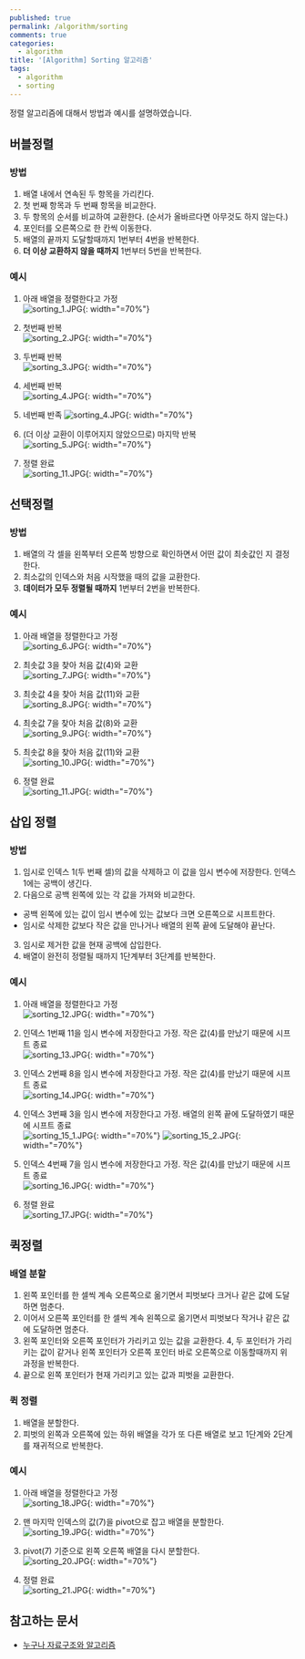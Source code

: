 ```yaml
---
published: true
permalink: /algorithm/sorting
comments: true
categories:
  - algorithm
title: '[Algorithm] Sorting 알고리즘'
tags:
  - algorithm
  - sorting
---
```

정렬 알고리즘에 대해서 방법과 예시를 설명하였습니다. 


## 버블정렬 
### 방법 
1. 배열 내에서 연속된 두 항목을 가리킨다. 
2. 첫 번째 항목과 두 번째 항목을 비교한다. 
3. 두 항목의 순서를 비교하여 교환한다. (순서가 올바르다면 아무것도 하지 않는다.)
4. 포인터를 오른쪽으로 한 칸씩 이동한다. 
5. 배열의 끝까지 도달할때까지 1번부터 4번을 반복한다. 
6. **더 이상 교환하지 않을 때까지** 1번부터 5번을 반복한다. 

### 예시 
1. 아래 배열을 정렬한다고 가정   
![sorting_1.JPG]({{site.baseurl}}/assets/images/algorithm/sorting_1.JPG){: width="=70%"}

2. 첫번째 반복   
![sorting_2.JPG]({{site.baseurl}}/assets/images/algorithm/sorting_2.JPG){: width="=70%"}

3. 두번째 반복   
![sorting_3.JPG]({{site.baseurl}}/assets/images/algorithm/sorting_3.JPG){: width="=70%"}

4. 세번째 반복  
![sorting_4.JPG]({{site.baseurl}}/assets/images/algorithm/sorting_4.JPG){: width="=70%"}

5. 네번째 반족 
![sorting_4.JPG]({{site.baseurl}}/assets/images/algorithm/sorting_4.JPG){: width="=70%"}

6. (더 이상 교환이 이루어지지 않았으므로) 마지막 반복    
![sorting_5.JPG]({{site.baseurl}}/assets/images/algorithm/sorting_5.JPG){: width="=70%"}

7. 정렬 완료  
![sorting_11.JPG]({{site.baseurl}}/assets/images/algorithm/sorting_11.JPG){: width="=70%"}


## 선택정렬
### 방법 
1. 배열의 각 셀을 왼쪽부터 오른쪽 방향으로 확인하면서 어떤 값이 최솟값인 지 결정한다. 
2. 최소값의 인덱스와 처음 시작했을 때의 값을 교환한다. 
3. **데이터가 모두 정렬될 때까지** 1번부터 2번을 반복한다.

### 예시 
1. 아래 배열을 정렬한다고 가정   
![sorting_6.JPG]({{site.baseurl}}/assets/images/algorithm/sorting_6.JPG){: width="=70%"}

2. 최솟값 3을 찾아 처음 값(4)와 교환   
![sorting_7.JPG]({{site.baseurl}}/assets/images/algorithm/sorting_7.JPG){: width="=70%"}

3. 최솟값 4을 찾아 처음 값(11)와 교환   
![sorting_8.JPG]({{site.baseurl}}/assets/images/algorithm/sorting_8.JPG){: width="=70%"}

4. 최솟값 7을 찾아 처음 값(8)와 교환   
![sorting_9.JPG]({{site.baseurl}}/assets/images/algorithm/sorting_9.JPG){: width="=70%"}

5. 최솟값 8을 찾아 처음 값(11)와 교환   
![sorting_10.JPG]({{site.baseurl}}/assets/images/algorithm/sorting_10.JPG){: width="=70%"}

6. 정렬 완료  
![sorting_11.JPG]({{site.baseurl}}/assets/images/algorithm/sorting_11.JPG){: width="=70%"}


## 삽입 정렬
### 방법 
1. 임시로 인덱스 1(두 번째 셀)의 값을 삭제하고 이 값을 임시 변수에 저장한다. 인덱스 1에는 공백이 생긴다.
2. 다음으로 공백 왼쪽에 있는 각 값을 가져와 비교한다. 
- 공백 왼쪽에 있는 값이 임시 변수에 있는 값보다 크면 오른쪽으로 시프트한다.
- 임시로 삭제한 값보다 작은 값을 만나거나 배열의 왼쪽 끝에 도달해야 끝난다. 
3. 임시로 제거한 값을 현재 공백에 삽입한다. 
4. 배열이 완전히 정렬될 때까지 1단계부터 3단계를 반복한다. 

### 예시 
1. 아래 배열을 정렬한다고 가정   
![sorting_12.JPG]({{site.baseurl}}/assets/images/algorithm/sorting_12.JPG){: width="=70%"}

2. 인덱스 1번째 11을 임시 변수에 저장한다고 가정. 작은 값(4)를 만났기 때문에 시프트 종료   
![sorting_13.JPG]({{site.baseurl}}/assets/images/algorithm/sorting_13.JPG){: width="=70%"}

3. 인덱스 2번째 8을 임시 변수에 저장한다고 가정. 작은 값(4)를 만났기 때문에 시프트 종료   
![sorting_14.JPG]({{site.baseurl}}/assets/images/algorithm/sorting_14.JPG){: width="=70%"}

4. 인덱스 3번째 3을 임시 변수에 저장한다고 가정. 배열의 왼쪽 끝에 도달하였기 때문에 시프트 종료   
![sorting_15_1.JPG]({{site.baseurl}}/assets/images/algorithm/sorting_15_1.JPG){: width="=70%"}
![sorting_15_2.JPG]({{site.baseurl}}/assets/images/algorithm/sorting_15_2.JPG){: width="=70%"}

5. 인덱스 4번째 7을 임시 변수에 저장한다고 가정. 작은 값(4)를 만났기 때문에 시프트 종료   
![sorting_16.JPG]({{site.baseurl}}/assets/images/algorithm/sorting_16.JPG){: width="=70%"}

6. 정렬 완료  
![sorting_17.JPG]({{site.baseurl}}/assets/images/algorithm/sorting_17.JPG){: width="=70%"}


## 퀵정렬 
### 배열 분할 
1. 왼쪽 포인터를 한 셀씩 계속 오른쪽으로 옮기면서 피벗보다 크거나 같은 값에 도달하면 멈춘다. 
2. 이어서 오른쪽 포인터를 한 셀씩 계속 왼쪽으로 옮기면서 피벗보다 작거나 같은 값에 도달하면 멈춘다. 
3. 왼쪽 포인터와 오른쪽 포인터가 가리키고 있는 값을 교환한다. 
4, 두 포인터가 가리키는 값이 같거나 왼쪽 포인터가 오른쪽 포인터 바로 오른쪽으로 이동할때까지 위 과정을 반복한다. 
5. 끝으로 왼쪽 포인터가 현재 가리키고 있는 값과 피벗을 교환한다. 

### 퀵 정렬
1. 배열을 분할한다. 
2. 피벗의 왼쪽과 오른쪽에 있는 하위 배열을 각가 또 다른 배열로 보고 1단계와 2단계를 재귀적으로 반복한다. 

### 예시 
1. 아래 배열을 정렬한다고 가정  
![sorting_18.JPG]({{site.baseurl}}/assets/images/algorithm/sorting_18.JPG){: width="=70%"}

2. 맨 마지막 인덱스의 값(7)을 pivot으로 잡고 배열을 분할한다.  
![sorting_19.JPG]({{site.baseurl}}/assets/images/algorithm/sorting_19.JPG){: width="=70%"}

3. pivot(7) 기준으로 왼쪽 오른쪽 배열을 다시 분할한다.   
![sorting_20.JPG]({{site.baseurl}}/assets/images/algorithm/sorting_20.JPG){: width="=70%"}

4. 정렬 완료   
![sorting_21.JPG]({{site.baseurl}}/assets/images/algorithm/sorting_21.JPG){: width="=70%"}





## 참고하는 문서   
- [누구나 자료구조와 알고리즘](https://kyobobook.co.kr/product/detailViewKor.laf?mallGb=KOR&ejkGb=KOR&barcode=9791160505061&orderClick=JAj)
